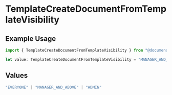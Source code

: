 # TemplateCreateDocumentFromTemplateVisibility

## Example Usage

```typescript
import { TemplateCreateDocumentFromTemplateVisibility } from "@documenso/sdk-typescript/models/operations";

let value: TemplateCreateDocumentFromTemplateVisibility = "MANAGER_AND_ABOVE";
```

## Values

```typescript
"EVERYONE" | "MANAGER_AND_ABOVE" | "ADMIN"
```